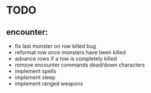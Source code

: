 # TODO

## encounter:
- fix last monster on row killed bug
- reformat row once monsters have been killed
- advance rows if a row is completely killed
- remove encounter commands dead/down characters
- implement spells
- implement sleep
- implement ranged weapons
